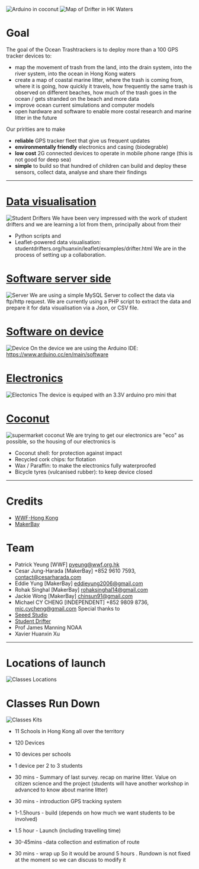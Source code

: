 ![Arduino in coconut](https://c1.staticflickr.com/3/2940/32739309070_780d739c2a_z.jpg)
![Map of Drifter in HK Waters](https://c2.staticflickr.com/4/3695/32739310090_6fef4b8bc1_z.jpg)

# Goal
The goal of the Ocean Trashtrackers is to deploy more than a 100 GPS tracker devices to: 
- map the movement of trash from the land, into the drain system, into the river system, into the ocean in Hong Kong waters
- create a map of coastal marine litter, where the trash is coming from, where it is going, how quickly it travels, how frequently the same trash is observed on different beaches, how much of the trash goes in the ocean / gets stranded on the beach and more data 
- improve ocean current simulations and computer models
- open hardware and software to enable more costal research and marine litter in the future

Our pririties are to make
- <b>reliable</b> GPS tracker fleet that give us frequent updates
- <b>environmentally friendly</b> electronics and casing (biodegrable)
- <b>low cost</b> 2G connected devices to operate in mobile phone range (this is not good for deep sea)
- <b>simple</b> to build so that hundred of children can build and deploy these sensors, collect data, analyse and share their findings

<hr>

# [Data visualisation](https://github.com/MakerBay/Trashtracker/tree/master/Dataviz)
![Student Drifters](https://c1.staticflickr.com/3/2937/33684581620_3e84727a2c_z.jpg)
We have been very impressed with the work of student drifters and we are learning a lot from them, principally about from their 
- Python scripts and
- Leaflet-powered data visualisation: studentdrifters.org/huanxin/leaflet/examples/drifter.html
We are  in the process of setting up a collaboration.

# [Software server side](https://github.com/MakerBay/Trashtracker/tree/master/Server)
![Server](https://c1.staticflickr.com/3/2922/33257374233_097e389557_z.jpg)
We are using a simple MySQL Server to collect the data via ftp/http request.
We are currently using a PHP script to extract the data and prepare it for data visualisation via a Json, or CSV file. 

# [Software on device](https://github.com/MakerBay/Trashtracker/tree/master/Tracker)
![Device](https://c1.staticflickr.com/3/2909/33257361673_d1350ff440_z.jpg)
On the device we are using the Arduino IDE: https://www.arduino.cc/en/main/software

# [Electronics](https://github.com/MakerBay/Trashtracker/tree/master/Electronics)
![Electonics](https://c2.staticflickr.com/4/3945/34068780145_6b6453739d_z.jpg)
The device is equiped with an 3.3V arduino pro mini that

# [Coconut](https://github.com/MakerBay/Trashtracker/tree/master/Coconut)
![supermarket coconut](https://c1.staticflickr.com/1/743/32590198664_fbb815bce5_z.jpg)
We are trying to get our electronics are "eco" as possible, so the housing of our electronics is
- Coconut shell: for protection against impact
- Recycled cork chips: for flotation
- Wax / Paraffin: to make the electronics fully waterproofed
- Bicycle tyres (vulcanised rubber): to keep device closed

<hr>

# Credits
- [WWF-Hong Kong](https://wwf.org.hk)
- [MakerBay](https://www.makerbay.org)

# Team
- Patrick Yeung [WWF] pyeung@wwf.org.hk
- Cesar Jung-Harada [MakerBay] +852 9610 7593, contact@cesarharada.com
- Eddie Yung [MakerBay] eddieyung2006@gmail.com
- Rohak Singhal [MakerBay] rohaksinghal14@gmail.com
- Jackie Wong [MakerBay] chinsun91@gmail.com
- Michael CY CHENG [INDEPENDENT] +852 9809 8736, mic.cycheng@gmail.com
Special thanks to 
- [Seeed Studio](https://www.seeedstudio.com)
- [Student Drifter](studentdrifters.org)
- Prof James Manning NOAA
- Xavier Huanxin Xu

<hr>

# Locations of launch
![Classes Locations](https://c2.staticflickr.com/4/3945/34068780145_6b6453739d_z.jpg)


# Classes Run Down
![Classes Kits](https://c2.staticflickr.com/4/3763/33049914560_2f45c87649_z.jpg)

- 11 Schools in Hong Kong all over the territory
- 120 Devices
- 10 devices per schools
- 1 device per 2 to 3 students

- 30 mins - Summary of last survey. recap on marine litter. Value on citizen science and the project (students will have another workshop in advanced to know about marine litter)
- 30 mins - introduction GPS tracking system
- 1-1.5hours - build (depends on how much we want students to be involved)
- 1.5 hour - Launch (including travelling time)
- 30-45mins -data collection and estimation of route
- 30 mins - wrap up So it would be around 5 hours . Rundown is not fixed at the moment so we can discuss to modify it

